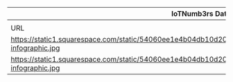 |IoTNumb3rs Datenerfassung|||||||||||
| ---- | ---- | ---- | ---- | ---- | ---- | ---- | ---- | ---- | ---- | ---- |
||||||||||||
|URL|home_url|filename|device_class|device_count|market_class|market_volume|prognosis_year|publication_year|authorship_class|Dropbox folder|
|https://static1.squarespace.com/static/54060ee1e4b04db10d202cd6/t/59a450b3197aea9d17f0e111/1507771592550/iot-infographic.jpg| http://www.insuresoft.com/infographics/|file1_iot-infographic.jpg|Generic IoT|30000000000|||2020||company|MariaMarg/20181117-1805|
|https://static1.squarespace.com/static/54060ee1e4b04db10d202cd6/t/59a450b3197aea9d17f0e111/1507771592550/iot-infographic.jpg| http://www.insuresoft.com/infographics/|file1_iot-infographic.jpg|||business process|10000000000|2020||company|MariaMarg/20181117-1805|

